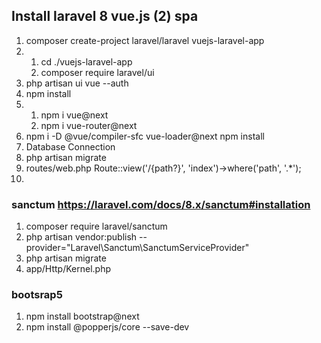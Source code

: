 ## Install laravel 8 vue.js (2) spa
1. composer create-project laravel/laravel vuejs-laravel-app
2.  
    1. cd ./vuejs-laravel-app 
    2.  composer require laravel/ui 
3. php artisan ui vue --auth
4. npm install
5. 
    1. npm i vue@next 
    2. npm i vue-router@next
6. npm i -D @vue/compiler-sfc vue-loader@next
npm install
7. Database Connection  
8. php artisan migrate
9. routes/web.php Route::view('/{path?}', 'index')->where('path', '.*');
10.

    
### sanctum https://laravel.com/docs/8.x/sanctum#installation
1. composer require laravel/sanctum
2. php artisan vendor:publish --provider="Laravel\Sanctum\SanctumServiceProvider"
3. php artisan migrate
4. app/Http/Kernel.php  

### bootsrap5
1. npm install bootstrap@next 
2. npm install @popperjs/core --save-dev